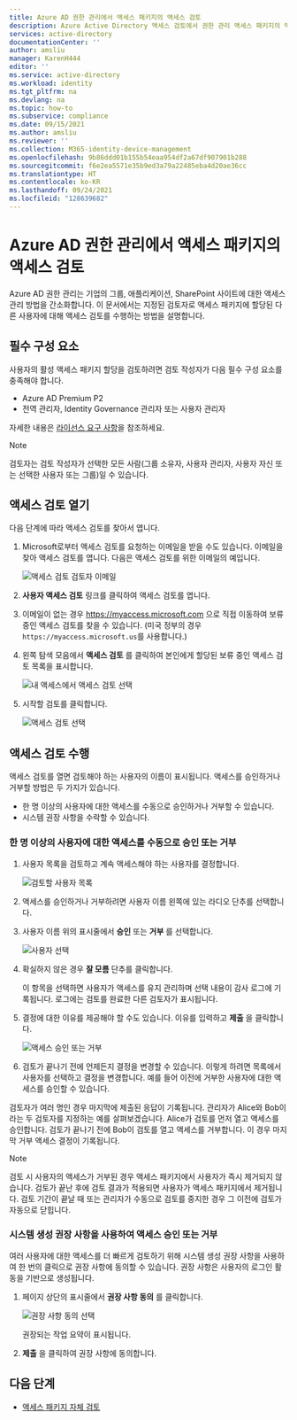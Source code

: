 ```yaml
---
title: Azure AD 권한 관리에서 액세스 패키지의 액세스 검토
description: Azure Active Directory 액세스 검토에서 권한 관리 액세스 패키지의 액세스 검토를 완료하는 방법을 알아봅니다.
services: active-directory
documentationCenter: ''
author: amsliu
manager: KarenH444
editor: ''
ms.service: active-directory
ms.workload: identity
ms.tgt_pltfrm: na
ms.devlang: na
ms.topic: how-to
ms.subservice: compliance
ms.date: 09/15/2021
ms.author: amsliu
ms.reviewer: ''
ms.collection: M365-identity-device-management
ms.openlocfilehash: 9b86ddd01b155b54eaa954df2a67df907901b288
ms.sourcegitcommit: f6e2ea5571e35b9ed3a79a22485eba4d20ae36cc
ms.translationtype: HT
ms.contentlocale: ko-KR
ms.lasthandoff: 09/24/2021
ms.locfileid: "128639682"
---
```

# <a name="review-access-of-an-access-package-in-azure-ad-entitlement-management"></a>Azure AD 권한 관리에서 액세스 패키지의 액세스 검토

Azure AD 권한 관리는 기업의 그룹, 애플리케이션, SharePoint 사이트에 대한 액세스 관리 방법을 간소화합니다. 이 문서에서는 지정된 검토자로 액세스 패키지에 할당된 다른 사용자에 대해 액세스 검토를 수행하는 방법을 설명합니다.

## <a name="prerequisites"></a>필수 구성 요소

사용자의 활성 액세스 패키지 할당을 검토하려면 검토 작성자가 다음 필수 구성 요소를 충족해야 합니다.
- Azure AD Premium P2
- 전역 관리자, Identity Governance 관리자 또는 사용자 관리자

자세한 내용은 [라이선스 요구 사항](entitlement-management-overview.md#license-requirements)을 참조하세요.

>[!NOTE]
>검토자는 검토 작성자가 선택한 모든 사람(그룹 소유자, 사용자 관리자, 사용자 자신 또는 선택한 사용자 또는 그룹)일 수 있습니다.


## <a name="open-the-access-review"></a>액세스 검토 열기

다음 단계에 따라 액세스 검토를 찾아서 엽니다.

1. Microsoft로부터 액세스 검토를 요청하는 이메일을 받을 수도 있습니다. 이메일을 찾아 액세스 검토를 엽니다. 다음은 액세스 검토를 위한 이메일의 예입니다.
    
    ![액세스 검토 검토자 이메일](./media/entitlement-management-access-reviews-review-access/review-access-reviewer-email.png)

1. **사용자 액세스 검토** 링크를 클릭하여 액세스 검토를 엽니다. 

1. 이메일이 없는 경우 https://myaccess.microsoft.com 으로 직접 이동하여 보류 중인 액세스 검토를 찾을 수 있습니다.  (미국 정부의 경우 `https://myaccess.microsoft.us`를 사용합니다.)

1. 왼쪽 탐색 모음에서 **액세스 검토** 를 클릭하여 본인에게 할당된 보류 중인 액세스 검토 목록을 표시합니다.
    
    ![내 액세스에서 액세스 검토 선택](./media/entitlement-management-access-reviews-review-access/review-access-myaccess-select-access-review.png)

1. 시작할 검토를 클릭합니다.
    
    ![액세스 검토 선택](./media/entitlement-management-access-reviews-review-access/review-access-select-access-review.png)

## <a name="perform-the-access-review"></a>액세스 검토 수행

액세스 검토를 열면 검토해야 하는 사용자의 이름이 표시됩니다. 액세스를 승인하거나 거부할 방법은 두 가지가 있습니다.
- 한 명 이상의 사용자에 대한 액세스를 수동으로 승인하거나 거부할 수 있습니다.
- 시스템 권장 사항을 수락할 수 있습니다.

### <a name="manually-approve-or-deny-access-for-one-or-more-users"></a>한 명 이상의 사용자에 대한 액세스를 수동으로 승인 또는 거부
1. 사용자 목록을 검토하고 계속 액세스해야 하는 사용자를 결정합니다.

    ![검토할 사용자 목록](./media/entitlement-management-access-reviews-review-access/review-access-list-of-users.png)

1. 액세스를 승인하거나 거부하려면 사용자 이름 왼쪽에 있는 라디오 단추를 선택합니다.

1. 사용자 이름 위의 표시줄에서 **승인** 또는 **거부** 를 선택합니다.

    ![사용자 선택](./media/entitlement-management-access-reviews-review-access/review-access-select-users.png)

1. 확실하지 않은 경우 **잘 모름** 단추를 클릭합니다.

    이 항목을 선택하면 사용자가 액세스를 유지 관리하며 선택 내용이 감사 로그에 기록됩니다. 로그에는 검토를 완료한 다른 검토자가 표시됩니다.

1. 결정에 대한 이유를 제공해야 할 수도 있습니다. 이유를 입력하고 **제출** 을 클릭합니다.

    ![액세스 승인 또는 거부](./media/entitlement-management-access-reviews-review-access/review-access-decision-approve.png)

1. 검토가 끝나기 전에 언제든지 결정을 변경할 수 있습니다. 이렇게 하려면 목록에서 사용자를 선택하고 결정을 변경합니다. 예를 들어 이전에 거부한 사용자에 대한 액세스를 승인할 수 있습니다.

검토자가 여러 명인 경우 마지막에 제출된 응답이 기록됩니다. 관리자가 Alice와 Bob이라는 두 검토자를 지정하는 예를 살펴보겠습니다. Alice가 검토를 먼저 열고 액세스를 승인합니다. 검토가 끝나기 전에 Bob이 검토를 열고 액세스를 거부합니다. 이 경우 마지막 거부 액세스 결정이 기록됩니다.

>[!NOTE]
>검토 시 사용자의 액세스가 거부된 경우 액세스 패키지에서 사용자가 즉시 제거되지 않습니다. 검토가 끝난 후에 검토 결과가 적용되면 사용자가 액세스 패키지에서 제거됩니다. 검토 기간이 끝날 때 또는 관리자가 수동으로 검토를 중지한 경우 그 이전에 검토가 자동으로 닫힙니다. 

### <a name="approve-or-deny-access-using-the-system-generated-recommendations"></a>시스템 생성 권장 사항을 사용하여 액세스 승인 또는 거부

여러 사용자에 대한 액세스를 더 빠르게 검토하기 위해 시스템 생성 권장 사항을 사용하여 한 번의 클릭으로 권장 사항에 동의할 수 있습니다. 권장 사항은 사용자의 로그인 활동을 기반으로 생성됩니다.

1.  페이지 상단의 표시줄에서 **권장 사항 동의** 를 클릭합니다.
    
    ![권장 사항 동의 선택](./media/entitlement-management-access-reviews-review-access/review-access-use-recommendations.png)
    
    권장되는 작업 요약이 표시됩니다.

1.  **제출** 을 클릭하여 권장 사항에 동의합니다.

## <a name="next-steps"></a>다음 단계

- [액세스 패키지 자체 검토](entitlement-management-access-reviews-self-review.md)
